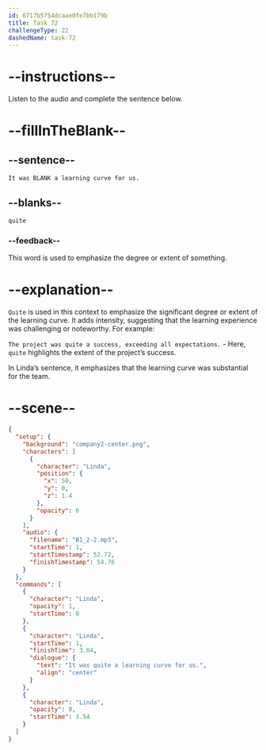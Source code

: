 ```yaml
---
id: 6717b5754dcaae0fe7bb179b
title: Task 72
challengeType: 22
dashedName: task-72
---
```


<!-- (Audio) Linda: It was quite a learning curve for us. -->

# --instructions--

Listen to the audio and complete the sentence below.

# --fillInTheBlank--

## --sentence--

`It was BLANK a learning curve for us.`

## --blanks--

`quite`

### --feedback--

This word is used to emphasize the degree or extent of something.

# --explanation--

`Quite` is used in this context to emphasize the significant degree or extent of the learning curve. It adds intensity, suggesting that the learning experience was challenging or noteworthy. For example: 

`The project was quite a success, exceeding all expectations.` - Here, `quite` highlights the extent of the project’s success. 

In Linda’s sentence, it emphasizes that the learning curve was substantial for the team.

# --scene--

```json
{
  "setup": {
    "background": "company2-center.png",
    "characters": [
      {
        "character": "Linda",
        "position": {
          "x": 50,
          "y": 0,
          "z": 1.4
        },
        "opacity": 0
      }
    ],
    "audio": {
      "filename": "B1_2-2.mp3",
      "startTime": 1,
      "startTimestamp": 52.72,
      "finishTimestamp": 54.76
    }
  },
  "commands": [
    {
      "character": "Linda",
      "opacity": 1,
      "startTime": 0
    },
    {
      "character": "Linda",
      "startTime": 1,
      "finishTime": 3.04,
      "dialogue": {
        "text": "It was quite a learning curve for us.",
        "align": "center"
      }
    },
    {
      "character": "Linda",
      "opacity": 0,
      "startTime": 3.54
    }
  ]
}
```
